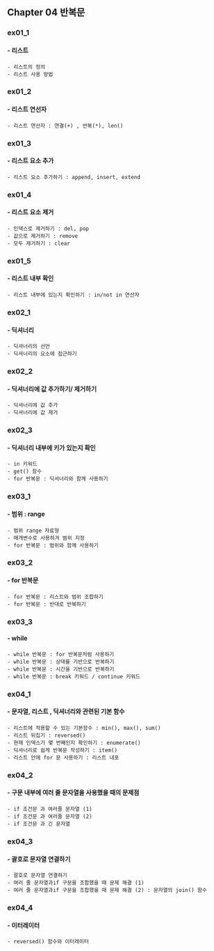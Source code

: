 ## Chapter 04 반복문

### ex01_1
#### - 리스트
    - 리스트의 정의 
    - 리스트 사용 방법 

### ex01_2
#### - 리스트 연선자
    - 리스트 연선자 : 연결(+) , 반복(*), len()

### ex01_3
#### - 리스트 요소 추가
    - 리스트 요소 추가하기 : append, insert, extend

### ex01_4
#### - 리스트 요소 제거 
    - 인덱스로 제거하기 : del, pop
    - 값으로 제거하기 : remove
    - 모두 제거하기 : clear

### ex01_5
#### - 리스트 내부 확인
    - 리스트 내부에 있는지 확인하기 : in/not in 연산자 

### ex02_1
#### - 딕셔너리 
    - 딕셔너리의 선언
    - 딕셔너리의 요소에 접근하기

### ex02_2
#### - 딕셔너리에 값 추가하기/ 제거하기 
    - 딕셔너리에 값 추가
    - 딕셔너리에 값 제거

### ex02_3
#### - 딕셔너리 내부에 키가 있는지 확인
    - in 키워드
    - get() 함수 
    - for 반복문 : 딕셔너리와 함께 사용하기 

### ex03_1
#### - 범위 : range
    - 범위 range 자료형
    - 매개변수로 사용하겨 범위 지정
    - for 반복문 : 범위와 함께 사용하기

### ex03_2
#### - for 반복문
    - for 반복문 : 리스트와 범위 조합하기 
    - for 반복문 : 반대로 반복하기

### ex03_3
#### - while
    - while 반복문 : for 반복문처럼 사용하기
    - while 반복문 : 상태를 기반으로 반복하기 
    - while 반복문 : 시간을 기반으로 반복하기
    - while 반복문 : break 키워드 / continue 키워드

### ex04_1
#### - 문자열, 리스트 , 딕셔너리와 관련된 기본 함수 
    - 리스트에 적용할 수 있는 기본함수 : min(), max(), sum()
    - 리스트 뒤집기 : reversed()
    - 현재 인덱스가 몇 번째인지 확인하기 : enumerate()
    - 딕셔너리로 쉽게 반복문 작성하기 : item()
    - 리스트 안에 for 문 사용하기 : 리스트 내포


### ex04_2
#### - 구문 내부에 여러 줄 문자열을 사용했을 때의 문제점
    - if 조건문 과 여러줄 문자열 (1)
    - if 조건문 과 여러줄 문자열 (2)
    - if 조건문 과 긴 문자열

### ex04_3
#### - 괄호로 문자열 연결하기 
    - 괄호로 문자열 연결하기 
    - 여러 줄 문자열과if 구문을 조합했을 때 문제 해결 (1)
    - 여러 줄 문자열과if 구문을 조합했을 때 문제 해결 (2) : 문자열의 join() 함수 

### ex04_4
#### - 이터레이터 
    - reversed() 함수와 이터레이터 
